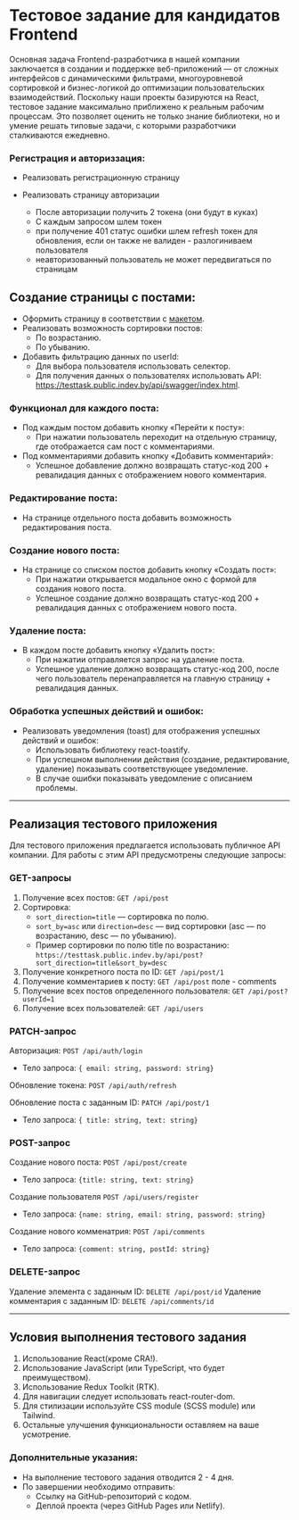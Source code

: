 # Тестовое задание для кандидатов Frontend

Основная задача Frontend-разработчика в нашей компании заключается в создании и поддержке веб-приложений — от сложных интерфейсов с динамическими фильтрами, многоуровневой сортировкой и бизнес-логикой до оптимизации пользовательских взаимодействий. Поскольку наши проекты базируются на React, тестовое задание максимально приближено к реальным рабочим процессам. Это позволяет оценить не только знание библиотеки, но и умение решать типовые задачи, с которыми разработчики сталкиваются ежедневно.
### Регистрация и авториззация:
* Реализовать регистрационную страницу
       
* Реализовать страницу авторизации
   *  После авторизации получить 2 токена (они будут в куках)
   *  С каждым запросом шлем токен
   *  при получение 401 статус ошибки шлем refresh токен для обновления, если он также не валиден - разлогиниваем пользователя
   *  неавторизованный пользователь не может передвигаться по страницам

## Создание страницы с постами:
* Оформить страницу в соответствии с [макетом](https://www.figma.com/design/d8jfWi9ACR4QaY3lCU13Yh/%D0%A2%D0%B5%D1%81%D1%82%D0%BE%D0%B2%D0%BE%D0%B5-%D0%B7%D0%B0%D0%B4%D0%B0%D0%BD%D0%B8%D0%B5-frontend(%D1%81%D1%82%D0%B0%D0%B6%D0%B5%D1%80)?node-id=0-1&t=sM869XAkRlDLKotj-1).
* Реализовать возможность сортировки постов:
    * По возрастанию.
    * По убыванию.
* Добавить фильтрацию данных по userId:
    * Для выбора пользователя использовать селектор.
    * Для получения данных о пользователях использовать API: https://testtask.public.indev.by/api/swagger/index.html.

### Функционал для каждого поста:
* Под каждым постом добавить кнопку «Перейти к посту»:
    * При нажатии пользователь переходит на отдельную страницу, где отображается сам пост с комментариями.
* Под комментариями добавить кнопку «Добавить комментарий»:
    * Успешное добавление должно возвращать статус-код 200 + ревалидация данных с отображением нового комментария.

### Редактирование поста:
* На странице отдельного поста добавить возможность редактирования поста.

### Создание нового поста:
* На странице со списком постов добавить кнопку «Создать пост»:
    * При нажатии открывается модальное окно с формой для создания нового поста.
    * Успешное создание должно возвращать статус-код 200 + ревалидация данных с отображением нового поста.

### Удаление поста:
* В каждом посте добавить кнопку «Удалить пост»:
    * При нажатии отправляется запрос на удаление поста.
    * Успешное удаление должно возвращать статус-код 200, после чего пользователь перенаправляется на главную страницу + ревалидация данных.

### Обработка успешных действий и ошибок:
* Реализовать уведомления (toast) для отображения успешных действий и ошибок:
    * Использовать библиотеку react-toastify.
    * При успешном выполнении действия (создание, редактирование, удаление) показывать соответствующее уведомление.
    * В случае ошибки показывать уведомление с описанием проблемы.

---

## Реализация тестового приложения
Для тестового приложения предлагается использовать публичное API компании. Для работы с этим  API предусмотрены следующие запросы:

### GET-запросы
1. Получение всех постов: `GET /api/post`
2. Сортировка:
    * `sort_direction=title` — сортировка по полю.
    * `sort_by=asc` или `direction=desc` — вид сортировки (asc — по возрастанию, desc — по убыванию).
    * Пример сортировки по полю title по возрастанию: `https://testtask.public.indev.by/api/post?sort_direction=title&sort_by=desc`
4. Получение конкретного поста по ID: `GET /api/post/1`
5. Получение комментариев к посту: `GET /api/post` поле - comments
6. Получение всех постов определенного пользователя: `GET /api/post?userId=1`
7. Получение всех пользователей: `GET /api/users`



### PATCH-запрос
Авторизация: `POST /api/auth/login`
* Тело запроса: `{ email: string, password: string}`

Обновление токена: `POST /api/auth/refresh`

Обновление поста с заданным ID: `PATCH /api/post/1`
* Тело запроса: `{ title: string, text: string}`

### POST-запрос
Создание нового поста: `POST /api/post/create`
* Тело запроса: `{title: string, text: string}`
  
Создание пользователя `POST /api/users/register`
* Тело запроса: `{name: string, email: string, password: string}`

Создание нового комменатрия: `POST /api/comments`
* Тело запроса: `{comment: string, postId: string}`

### DELETE-запрос
Удаление элемента с заданным ID: `DELETE /api/post/id`
Удаление комментария с заданным ID: `DELETE /api/comments/id`

---

## Условия выполнения тестового задания
1. Использование React(кроме CRA!).
2. Использование JavaScript (или TypeScript, что будет преимуществом).
3. Использование Redux Toolkit (RTK).
4. Для навигации следует использовать react-router-dom.
5. Для стилизации используйте CSS module (SCSS module) или Tailwind.
6. Остальные улучшения функциональности оставляем на ваше усмотрение.

### Дополнительные указания:
* На выполнение тестового задания отводится 2 - 4 дня.
* По завершении необходимо отправить:
    * Ссылку на GitHub-репозиторий с кодом.
    * Деплой проекта (через GitHub Pages или Netlify).
